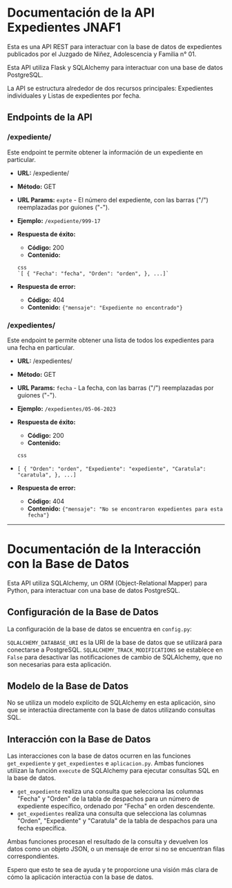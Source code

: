 # Documentación de la API Expedientes JNAF1

Esta es una API REST para interactuar con la base de datos de expedientes publicados por el Juzgado de Niñez, Adolescencia y Familia n° 01. 

Esta API utiliza Flask y SQLAlchemy para interactuar con una base de datos PostgreSQL.

La API se estructura alrededor de dos recursos principales: Expedientes individuales y Listas de expedientes por fecha.

## Endpoints de la API

### /expediente/<expte>

Este endpoint te permite obtener la información de un expediente en particular.

- **URL:** /expediente/<expte>
- **Método:** GET
- **URL Params:** `expte` - El número del expediente, con las barras ("/") reemplazadas por guiones ("-").
- **Ejemplo:** `/expediente/999-17`
- **Respuesta de éxito:**
    - **Código:** 200
    - **Contenido:**
    
    ```
    css
    `[ { "Fecha": "fecha", "Orden": "orden", }, ...]`
    ```
    
- **Respuesta de error:**
    - **Código:** 404
    - **Contenido:** `{"mensaje": "Expediente no encontrado"}`

### /expedientes/<fecha>

Este endpoint te permite obtener una lista de todos los expedientes para una fecha en particular.

- **URL:** /expedientes/<fecha>
- **Método:** GET
- **URL Params:** `fecha` - La fecha, con las barras ("/") reemplazadas por guiones ("-").
- **Ejemplo:** `/expedientes/05-06-2023`
- **Respuesta de éxito:**
    - **Código:** 200
    - **Contenido:**
    
    ```
    css
    
    ```
    
- `[ { "Orden": "orden", "Expediente": "expediente", "Caratula": "caratula", }, ...]`
- **Respuesta de error:**
    - **Código:** 404
    - **Contenido:** `{"mensaje": "No se encontraron expedientes para esta fecha"}`

---

# Documentación de la Interacción con la Base de Datos

Esta API utiliza SQLAlchemy, un ORM (Object-Relational Mapper) para Python, para interactuar con una base de datos PostgreSQL.

## Configuración de la Base de Datos

La configuración de la base de datos se encuentra en `config.py`:

`SQLALCHEMY_DATABASE_URI` es la URI de la base de datos que se utilizará para conectarse a PostgreSQL. `SQLALCHEMY_TRACK_MODIFICATIONS` se establece en `False` para desactivar las notificaciones de cambio de SQLAlchemy, que no son necesarias para esta aplicación.

## Modelo de la Base de Datos

No se utiliza un modelo explícito de SQLAlchemy en esta aplicación, sino que se interactúa directamente con la base de datos utilizando consultas SQL.

## Interacción con la Base de Datos

Las interacciones con la base de datos ocurren en las funciones `get_expediente` y `get_expedientes` e `aplicacion.py`. Ambas funciones utilizan la función `execute` de SQLAlchemy para ejecutar consultas SQL en la base de datos.

- `get_expediente` realiza una consulta que selecciona las columnas "Fecha" y "Orden" de la tabla de despachos para un número de expediente específico, ordenado por "Fecha" en orden descendente.
- `get_expedientes` realiza una consulta que selecciona las columnas "Orden", "Expediente" y "Caratula" de la tabla de despachos para una fecha específica.

Ambas funciones procesan el resultado de la consulta y devuelven los datos como un objeto JSON, o un mensaje de error si no se encuentran filas correspondientes.

Espero que esto te sea de ayuda y te proporcione una visión más clara de cómo la aplicación interactúa con la base de datos.
